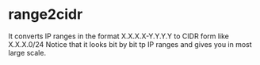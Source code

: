 # range2cidr
It converts IP ranges in the format X.X.X.X-Y.Y.Y.Y to CIDR form like X.X.X.0/24
Notice that it looks bit by bit tp IP ranges and gives you in most large scale.

